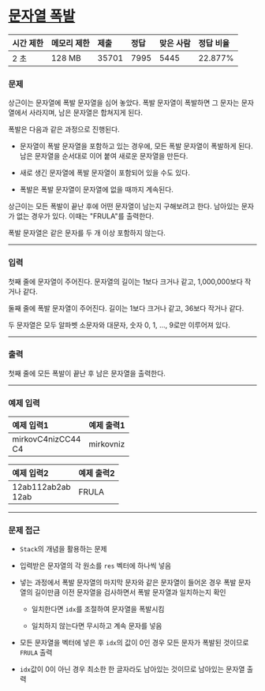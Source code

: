 # [문자열 폭발](https://www.acmicpc.net/problem/9935)

<div align = center>

| 시간 제한 | 메모리 제한 | 제출  | 정답 | 맞은 사람 | 정답 비율 |
| :-------- | :---------- | :---- | :--- | :-------- | :-------- |
| 2 초      | 128 MB      | 35701 | 7995 | 5445      | 22.877%   |

</div>

### 문제

상근이는 문자열에 폭발 문자열을 심어 놓았다. 폭발 문자열이 폭발하면 그 문자는 문자열에서 사라지며, 남은 문자열은 합쳐지게 된다.

폭발은 다음과 같은 과정으로 진행된다.

  - 문자열이 폭발 문자열을 포함하고 있는 경우에, 모든 폭발 문자열이 폭발하게 된다. 남은 문자열을 순서대로 이어 붙여 새로운 문자열을 만든다.

  - 새로 생긴 문자열에 폭발 문자열이 포함되어 있을 수도 있다.

  - 폭발은 폭발 문자열이 문자열에 없을 때까지 계속된다.

상근이는 모든 폭발이 끝난 후에 어떤 문자열이 남는지 구해보려고 한다. 남아있는 문자가 없는 경우가 있다. 이때는 "FRULA"를 출력한다.

폭발 문자열은 같은 문자를 두 개 이상 포함하지 않는다.

---

### 입력

첫째 줄에 문자열이 주어진다. 문자열의 길이는 1보다 크거나 같고, 1,000,000보다 작거나 같다.

둘째 줄에 폭발 문자열이 주어진다. 길이는 1보다 크거나 같고, 36보다 작거나 같다.

두 문자열은 모두 알파벳 소문자와 대문자, 숫자 0, 1, ..., 9로만 이루어져 있다.

---

### 출력

첫째 줄에 모든 폭발이 끝난 후 남은 문자열을 출력한다.

---

### 예제 입력

| 예제 입력1             | 예제 출력1 |
| :--------------------- | :--------- |
| mirkovC4nizCC44<br/>C4 | mirkovniz  |

| 예제 입력2            | 예제 출력2 |
| :-------------------- | :--------- |
| 12ab112ab2ab<br/>12ab | FRULA      |

---

### 문제 접근

  - `Stack`의 개념을 활용하는 문제

  - 입력받은 문자열의 각 원소를 `res` 벡터에 하나씩 넣음

  - 넣는 과정에서 폭발 문자열의 마지막 문자와 같은 문자열이 들어온 경우 폭발 문자열의 길이만큼 이전 문자열을 검사하면서 폭발 문자열과 일치하는지 확인

    - 일치한다면 `idx`를 조절하여 문자열을 폭발시킴
  
    - 일치하지 않는다면 무시하고 계속 문자를 넣음
  
  - 모든 문자열을 벡터에 넣은 후 `idx`의 값이 0인 경우 모든 문자가 폭발된 것이므로 `FRULA` 출력

  - `idx`값이 0이 아닌 경우 최소한 한 글자라도 남아있는 것이므로 남아있는 문자열 출력